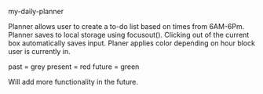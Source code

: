my-daily-planner

Planner allows user to create a to-do list based on times from 6AM-6Pm.
Planner saves to local storage using focusout(). Clicking out of the current box automatically saves input. Planer applies color depending on hour block user
is currently in.

past = grey
present = red
future = green

Will add more functionality in the future.
